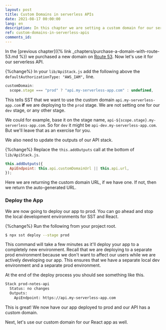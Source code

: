 ```yaml
---
layout: post
title: Custom Domains in serverless APIs
date: 2021-08-17 00:00:00
lang: en
description: In this chapter we are setting a custom domain for our serverless API on AWS. We are using the SST Api construct to configure the custom domain.
ref: custom-domains-in-serverless-apis
comments_id: 
---
```


In the [previous chapter]({% link _chapters/purchase-a-domain-with-route-53.md %}) we purchased a new domain on [Route 53](https://aws.amazon.com/route53/). Now let's use it for our serverless API.

{%change%} In your `lib/ApiStack.js` add the following above the `defaultAuthorizationType: "AWS_IAM",` line.

``` js
customDomain:
  scope.stage === "prod" ? "api.my-serverless-app.com" : undefined,
```

This tells SST that we want to use the custom domain `api.my-serverless-app.com` **if** we are deploying to the `prod` stage. We are not setting one for our `dev` stage, or any other stage.

We could for example, base it on the stage name, `api-${scope.stage}.my-serverless-app.com`. So for `dev` it might be `api-dev.my-serverless-app.com`. But we'll leave that as an exercise for you.

We also need to update the outputs of our API stack.

{%change%} Replace the `this.addOutputs` call at the bottom of `lib/ApiStack.js`.

``` js
this.addOutputs({
  ApiEndpoint: this.api.customDomainUrl || this.api.url,
});
```

Here we are returning the custom domain URL, if we have one. If not, then we return the auto-generated URL.

### Deploy the App

We are now going to deploy our app to prod. You can go ahead and stop the local development environments for SST and React.

{%change%} Run the following from your project root.

``` bash
$ npx sst deploy --stage prod
```

This command will take a few minutes as it'll deploy your app to a completely new environment. Recall that we are deploying to a separate prod environment because we don't want to affect our users while we are actively developing our app. This ensures that we have a separate local dev environment and a separate prod environment.

At the end of the deploy process you should see something like this.

``` bash
Stack prod-notes-api
  Status: no changes
  Outputs:
    ApiEndpoint: https://api.my-serverless-app.com
```

This is great! We now have our app deployed to prod and our API has a custom domain.

Next, let's use our custom domain for our React app as well.
